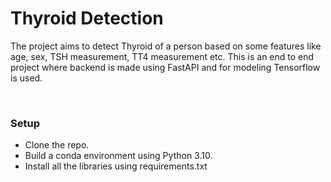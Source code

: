 <h1>Thyroid Detection</h1>
<p>
    The project aims to detect Thyroid of a person based on some features like age, sex, TSH measurement, TT4 measurement etc. This is an end to end project where backend is made using FastAPI and for modeling Tensorflow is used.
</p>
<br>
<h3>Setup</h3>
<ul>
    <li>Clone the repo.</li>
    <li>Build a conda environment using Python 3.10.</li>
    <li>Install all the libraries using requirements.txt</li>
</ul>